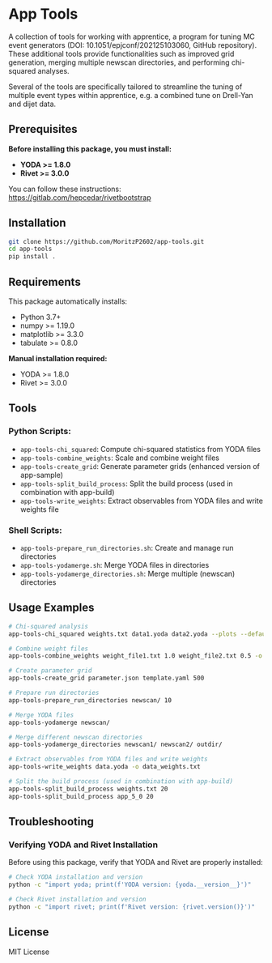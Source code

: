 # App Tools

A collection of tools for working with apprentice, a program for tuning MC event generators (DOI: 10.1051/epjconf/202125103060, GitHub repository).
These additional tools provide functionalities such as improved grid generation, merging multiple newscan directories, and performing chi-squared analyses.

Several of the tools are specifically tailored to streamline the tuning of multiple event types within apprentice, e.g. a combined tune on Drell-Yan and dijet data.

## Prerequisites

**Before installing this package, you must install:**

- **YODA >= 1.8.0**
- **Rivet >= 3.0.0**

You can follow these instructions: https://gitlab.com/hepcedar/rivetbootstrap

## Installation

```bash
git clone https://github.com/MoritzP2602/app-tools.git
cd app-tools
pip install .
```

## Requirements

This package automatically installs:
- Python 3.7+
- numpy >= 1.19.0
- matplotlib >= 3.3.0
- tabulate >= 0.8.0

**Manual installation required:**
- YODA >= 1.8.0
- Rivet >= 3.0.0

## Tools

### Python Scripts:
- `app-tools-chi_squared`: Compute chi-squared statistics from YODA files
- `app-tools-combine_weights`: Scale and combine weight files
- `app-tools-create_grid`: Generate parameter grids (enhanced version of app-sample)
- `app-tools-split_build_process`: Split the build process (used in combination with app-build)
- `app-tools-write_weights`: Extract observables from YODA files and write weights file

### Shell Scripts:
- `app-tools-prepare_run_directories.sh`: Create and manage run directories
- `app-tools-yodamerge.sh`: Merge YODA files in directories
- `app-tools-yodamerge_directories.sh`: Merge multiple (newscan) directories

## Usage Examples

```bash
# Chi-squared analysis
app-tools-chi_squared weights.txt data1.yoda data2.yoda --plots --default default.yoda

# Combine weight files
app-tools-combine_weights weight_file1.txt 1.0 weight_file2.txt 0.5 -o combined.txt

# Create parameter grid
app-tools-create_grid parameter.json template.yaml 500

# Prepare run directories
app-tools-prepare_run_directories newscan/ 10

# Merge YODA files
app-tools-yodamerge newscan/

# Merge different newscan directories
app-tools-yodamerge_directories newscan1/ newscan2/ outdir/

# Extract observables from YODA files and write weights
app-tools-write_weights data.yoda -o data_weights.txt

# Split the build process (used in combination with app-build)
app-tools-split_build_process weights.txt 20
app-tools-split_build_process app_5_0 20
```

## Troubleshooting

### Verifying YODA and Rivet Installation

Before using this package, verify that YODA and Rivet are properly installed:

```bash
# Check YODA installation and version
python -c "import yoda; print(f'YODA version: {yoda.__version__}')"

# Check Rivet installation and version  
python -c "import rivet; print(f'Rivet version: {rivet.version()}')"
```

## License

MIT License
